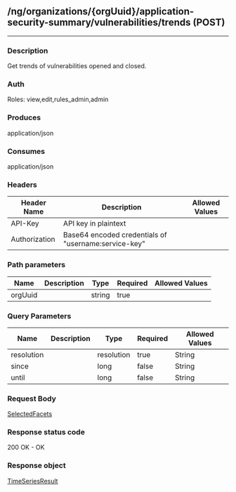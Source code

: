 ## /ng/organizations/{orgUuid}/application-security-summary/vulnerabilities/trends (POST)
---
### Description
Get trends of vulnerabilities opened and closed.
### Auth
Roles: view,edit,rules_admin,admin
### Produces
application/json
### Consumes
application/json
### Headers
| Header Name | Description | Allowed Values |
| ----------- | ----------- | ----------- |
| API-Key | API key in plaintext |  |
| Authorization | Base64 encoded credentials of &quot;username:service-key&quot; |  |
### Path parameters
| Name | Description | Type | Required | Allowed Values |
| ----------- | ----------- | ----------- | ----------- | ----------- |
| orgUuid |  | string | true |  |
### Query Parameters
| Name | Description | Type | Required | Allowed Values |
| ----------- | ----------- | ----------- | ----------- | ----------- |
| resolution |  | resolution | true | String |
| since |  | long | false | String |
| until |  | long | false | String |
### Request Body
[SelectedFacets](<../../objects/SelectedFacets.md>)
### Response status code
200 OK - OK
### Response object
[TimeSeriesResult](<../../objects/TimeSeriesResult.md>)
